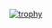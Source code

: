 [![trophy](https://github-profile-trophy.vercel.app/?username=TimProger)](https://github.com/ryo-ma/github-profile-trophy)
